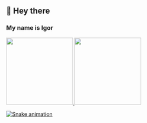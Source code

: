 ## 👋 Hey there
### My name is Igor




<div>
<a href="https://github.com/igormgomes">
<img height="180em" src="https://github-readme-stats.vercel.app/api/top-langs/?username=igormgomes&layout=compact&langs_count=7&theme=dracula"/>
<img height="180em" src="https://github-readme-stats.vercel.app/api?username=igormgomes&show_icons=true&theme=dracula&include_all_commits=true&count_private=true"/>
</div>
  
![Snake animation](https://github.com/igormgomes/igormgomes/blob/output/github-contribution-grid-snake.svg)

<!--
**igormgomes/igormgomes** is a ✨ _special_ ✨ repository because its `README.md` (this file) appears on your GitHub profile.

Here are some ideas to get you started:

- 🔭 I’m currently working on ...
- 🌱 I’m currently learning ...
- 👯 I’m looking to collaborate on ...
- 🤔 I’m looking for help with ...
- 💬 Ask me about ...
- 📫 How to reach me: ...
- 😄 Pronouns: ...
- ⚡ Fun fact: ...
-->
